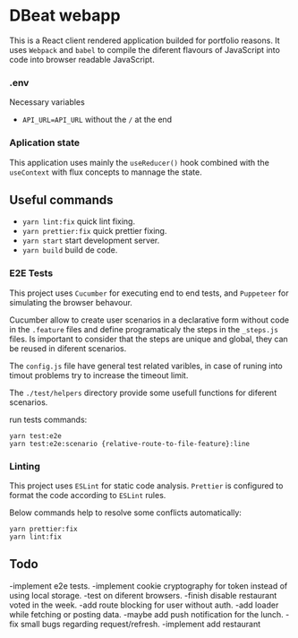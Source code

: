 # DBeat webapp

This is a React client rendered application builded for portfolio reasons. It uses `Webpack` and `babel` to compile the diferent flavours of JavaScript into code into browser readable JavaScript.

### .env

Necessary variables

-   `API_URL=API_URL` without the `/` at the end

### Aplication state

This application uses mainly the `useReducer()` hook combined with the `useContext` with flux concepts to mannage the state.

## Useful commands

-   `yarn lint:fix` quick lint fixing.
-   `yarn prettier:fix` quick prettier fixing.
-   `yarn start` start development server.
-   `yarn build` build de code.

### E2E Tests

This project uses `Cucumber` for executing end to end tests, and `Puppeteer` for simulating the browser behavour.

Cucumber allow to create user scenarios in a declarative form without code in the `.feature` files and define programaticaly the steps in the `_steps.js` files. Is important to consider that the steps are unique and global, they can be reused in diferent scenarios.

The `config.js` file have general test related varibles, in case of runing into timout problems try to increase the timeout limit.

The `./test/helpers` directory provide some usefull functions for diferent scenarios.

run tests commands:

```
yarn test:e2e
yarn test:e2e:scenario {relative-route-to-file-feature}:line
```

### Linting

This project uses `ESLint` for static code analysis.
`Prettier` is configured to format the code according to `ESLint` rules.

Below commands help to resolve some conflicts automatically:

```
yarn prettier:fix
yarn lint:fix
```

## Todo

-implement e2e tests.
-implement cookie cryptography for token instead of using local storage.
-test on diferent browsers.
-finish disable restaurant voted in the week.
-add route blocking for user without auth.
-add loader while fetching or posting data.
-maybe add push notification for the lunch.
-fix small bugs regarding request/refresh.
-implement add restaurant
